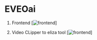 # EVEOai

1. Frontend
[![frontend](eveo-frontend.vercel.app
)]

2. Video CLipper to eliza tool
[![frontend]([(https://github.com/kepler22b-labs/EVEOai))]

